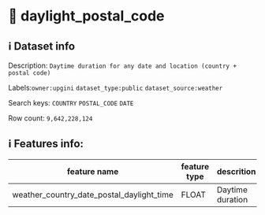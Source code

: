 # 📖 daylight_postal_code 
## ℹ️ Dataset info 
Description: `Daytime duration for any date and location (country + postal code)` 

Labels:`owner:upgini`   `dataset_type:public`   `dataset_source:weather`   

Search keys: `COUNTRY` `POSTAL_CODE` `DATE` 

Row count: `9,642,228,124` 

## ℹ️ Features info:
|feature name|feature type|descrition|
|---|---|---|
|weather_country_date_postal_daylight_time|FLOAT|Daytime duration|
